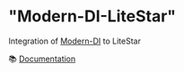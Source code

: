 "Modern-DI-LiteStar"
==

Integration of [Modern-DI](https://github.com/modern-python/modern-di) to LiteStar

📚 [Documentation](https://modern-di.readthedocs.io)
